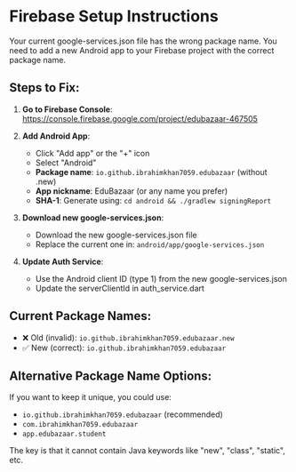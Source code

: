 # Firebase Setup Instructions

Your current google-services.json file has the wrong package name. You need to add a new Android app to your Firebase project with the correct package name.

## Steps to Fix:

1. **Go to Firebase Console**: https://console.firebase.google.com/project/edubazaar-467505
2. **Add Android App**:
   - Click "Add app" or the "+" icon
   - Select "Android"
   - **Package name**: `io.github.ibrahimkhan7059.edubazaar` (without .new)
   - **App nickname**: EduBazaar (or any name you prefer)
   - **SHA-1**: Generate using: `cd android && ./gradlew signingReport`

3. **Download new google-services.json**:
   - Download the new google-services.json file
   - Replace the current one in: `android/app/google-services.json`

4. **Update Auth Service**:
   - Use the Android client ID (type 1) from the new google-services.json
   - Update the serverClientId in auth_service.dart

## Current Package Names:
- ❌ Old (invalid): `io.github.ibrahimkhan7059.edubazaar.new`
- ✅ New (correct): `io.github.ibrahimkhan7059.edubazaar`

## Alternative Package Name Options:
If you want to keep it unique, you could use:
- `io.github.ibrahimkhan7059.edubazaar` (recommended)
- `com.ibrahimkhan7059.edubazaar`
- `app.edubazaar.student`

The key is that it cannot contain Java keywords like "new", "class", "static", etc.
